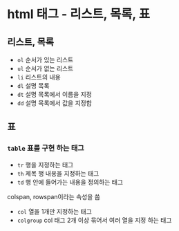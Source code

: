 # html 태그 - 리스트, 목록, 표

## 리스트, 목록
- `ol` 순서가 있는 리스트
- `ul` 순서가 없는 리스트
- `li` 리스트의 내용
- `dl` 설명 목록
- `dt` 설명 목록에서 이름을 지정
- `dd` 설명 목록에서 값을 지정함

## 표
### `table` 표를 구현 하는 태그
- `tr` 행을 지정하는 태그
- `th` 제목 행 내용을 지정하는 태그
- `td` 행 안에 들어가는 내용을 정의하는 태그

colspan, rowspan이라는 속성을 씀
- `col` 열을 1개만 지정하는 태그
- `colgroup` col 태그 2개 이상 묶어서 여러 열을 지정 하는 태그